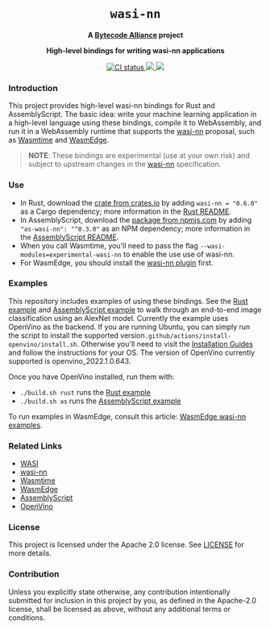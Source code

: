 <div align="center">
  <h1><code>wasi-nn</code></h1>

  <strong>A <a href="https://bytecodealliance.org/">Bytecode Alliance</a> project</strong>

  <p><strong>High-level bindings for writing wasi-nn applications</strong></p>

  <p>
    <a href="https://github.com/bytecodealliance/wasi-nn/actions?query=workflow%3ACI">
      <img src="https://github.com/bytecodealliance/wasi-nn/workflows/CI/badge.svg" alt="CI status"/>
    </a>
    <a href="https://crates.io/crates/wasi-nn">
      <img src="https://img.shields.io/crates/v/wasi-nn.svg"/>
    </a>
    <a href="https://www.npmjs.com/package/as-wasi-nn">
      <img src="https://img.shields.io/npm/v/as-wasi-nn.svg"/>
    </a>
  </p>

</div>

### Introduction

This project provides high-level wasi-nn bindings for Rust and AssemblyScript. The basic idea: write
your machine learning application in a high-level language using these bindings, compile it to
WebAssembly, and run it in a WebAssembly runtime that supports the [wasi-nn] proposal, such as
[Wasmtime] and [WasmEdge].

[Wasmtime]: https://wasmtime.dev
[wasi-nn]: https://github.com/WebAssembly/wasi-nn
[WasmEdge]: https://github.com/WasmEdge/WasmEdge

> __NOTE__: These bindings are experimental (use at your own risk) and subject to upstream changes
> in the [wasi-nn] specification.


### Use

 - In Rust, download the [crate from crates.io][crates.io] by adding `wasi-nn = "0.6.0"` as a Cargo
   dependency; more information in the [Rust README].
 - In AssemblyScript, download the [package from npmjs.com][npmjs.com] by adding `"as-wasi-nn":
   "^0.3.0"` as an NPM dependency; more information in the [AssemblyScript README].
 - When you call Wasmtime, you'll need to pass the flag `--wasi-modules=experimental-wasi-nn` to
   enable the use use of wasi-nn.
 - For WasmEdge, you should install the [wasi-nn plugin] first.

[crates.io]: https://crates.io/crates/wasi-nn
[Rust README]: rust/README.md
[npmjs.com]: https://www.npmjs.com/package/wasi-nn
[AssemblyScript README]: assemblyscript/README.md
[wasi-nn plugin]: https://wasmedge.org/docs/category/ai-inference

### Examples

This repository includes examples of using these bindings. See the [Rust example] and
[AssemblyScript example] to walk through an end-to-end image classification using an AlexNet model.
Currently the example uses OpenVino as the backend. If you are running Ubuntu, you can simply run
the script to install the supported version`.github/actions/install-openvino/install.sh`. Otherwise
you'll need to visit the [Installation Guides] and follow the instructions for your OS. The version
of OpenVino currently supported is openvino_2022.1.0.643.

Once you have OpenVino installed, run them with:
 - `./build.sh rust` runs the [Rust example]
 - `./build.sh as` runs the [AssemblyScript example]

[Rust example]: rust/examples/classification-example
[AssemblyScript example]: assemblyscript/examples/object-classification.ts
[Installation Guides]: https://docs.openvinotoolkit.org/latest/installation_guides.html

To run examples in WasmEdge, consult this article: [WasmEdge wasi-nn examples].

[WasmEdge wasi-nn examples]: https://github.com/second-state/WasmEdge-WASINN-examples

### Related Links

- [WASI]
- [wasi-nn]
- [Wasmtime]
- [WasmEdge]
- [AssemblyScript]
- [OpenVino]

[WASI]: https://github.com/WebAssembly/WASI
[AssemblyScript]: https://www.assemblyscript.org/
[OpenVino]: https://docs.openvinotoolkit.org/latest/index.html

### License

This project is licensed under the Apache 2.0 license. See [LICENSE] for more details.

[LICENSE]: LICENSE


### Contribution

Unless you explicitly state otherwise, any contribution intentionally submitted for inclusion in
this project by you, as defined in the Apache-2.0 license, shall be licensed as above, without any
additional terms or conditions.
